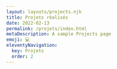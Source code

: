 ```yaml
---
layout: layouts/projects.njk
title: Projets réalisés
date: 2022-02-13
permalink: /projets/index.html
metaDescription: A sample Projects page
emoji: 💻
eleventyNavigation:
  key: Projets
  order: 2
---
```

